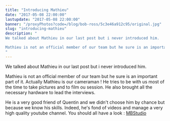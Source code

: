 ```yaml
---
title: "Introducing Mathieu"
date: "2017-05-08 22:00:00"
lastupdate: "2017-05-08 22:00:00"
banner: "/proxyPhotos?code=/blog/bob-ross/5c3e46a912c95/original.jpg"
slug: "introducing-mathieu"
description: " 
We talked about Mathieu in our last post but i never introduced him.

Mathieu is not an official member of our team but he sure is an important part o
"
---
```

We talked about Mathieu in our last post but i never introduced him.

Mathieu is not an official member of our team but he sure is an important part of it.
Actually Mathieu is our cameraman ! He tries to be with us most of the time to take pictures and to film ou session. He also brought all the necessary hardware to lead the interviews.

He is a very good friend of Quentin and we didn't choose him by chance but because we know his skills. Indeed, he's fond of videos and manage a very high quality youtube channel.
You should all have a look : [MBStudio](https://www.youtube.com/user/SuperHeroesEncyclope)
    